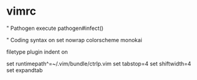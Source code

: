 # vimrc

" Pathogen
execute pathogen#infect()

" Coding
syntax on
set nowrap
colorscheme monokai

filetype plugin indent on

set runtimepath^=~/.vim/bundle/ctrlp.vim
set tabstop=4
set shiftwidth=4
set expandtab
